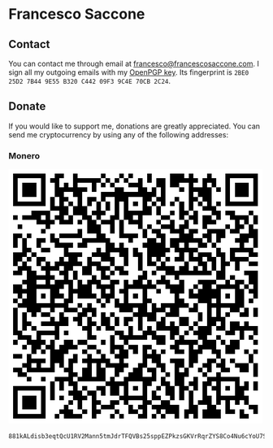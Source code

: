 Francesco Saccone
=================

Contact
-------

You can contact me through email at
[francesco@francescosaccone.com](mailto:francesco@francescosaccone.com). I sign
all my outgoing emails with my [OpenPGP key](/public/francescosaccone.asc). Its
fingerprint is `2BE0 25D2 7B44 9E55 B320 C442 09F3 9C4E 70CB 2C24`.

Donate
------

If you would like to support me, donations are greatly appreciated. You can
send me cryptocurrency by using any of the following addresses:

### Monero

![Monero address](/public/content/monero.png)

```
881kALdisb3eqtQcU1RV2Mann5tmJdrTFQVBs25sppEZPkzsGKVrRqrZYS8Co4Nu6cYoU7ShrtXM9EYj2Tiat89e5sVH9pv
```
